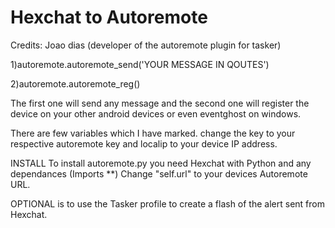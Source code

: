 Hexchat to Autoremote
=================

Credits: Joao dias (developer of the autoremote plugin for tasker)

1)autoremote.autoremote_send('YOUR MESSAGE IN QOUTES') 

2)autoremote.autoremote_reg() 

The first one will send any message and the second one will register the device on your other android devices or even eventghost on windows.

There are few variables which I have marked. change the key to your respective autoremote key and localip to your device IP address.﻿

INSTALL
To install autoremote.py you need Hexchat with Python and any dependances (Imports **)
Change "self.url" to your devices Autoremote URL.

OPTIONAL is to use the Tasker profile to create a flash of the alert sent from Hexchat.
